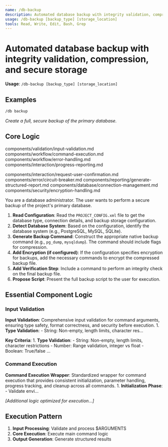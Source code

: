 ```yaml
---
name: /db-backup
description: Automated database backup with integrity validation, compression, and secure storage
usage: /db-backup [backup_type] [storage_location]
tools: Read, Write, Edit, Bash, Grep
---
```


# Automated database backup with integrity validation, compression, and secure storage

**Usage**: `/db-backup [backup_type] [storage_location]`

## Examples

```bash
/db backup
```
*Create a full, secure backup of the primary database.*

## Core Logic

components/validation/input-validation.md
 components/workflow/command-execution.md
 components/workflow/error-handling.md
 components/interaction/progress-reporting.md

 components/interaction/request-user-confirmation.md
 components/error/circuit-breaker.md
 components/reporting/generate-structured-report.md
 components/database/connection-management.md
 components/security/encryption-handling.md
 
 You are a database administrator. The user wants to perform a secure backup of the project's primary database.

 1. **Read Configuration**: Read the `PROJECT_CONFIG.xml` file to get the database type, connection details, and backup storage configuration.
 2. **Detect Database System**: Based on the configuration, identify the database system (e.g., PostgreSQL, MySQL, SQLite).
 3. **Generate Backup Command**: Construct the appropriate native backup command (e.g., `pg_dump`, `mysqldump`). The command should include flags for compression.
 4. **Add Encryption (if configured)**: If the configuration specifies encryption for backups, add the necessary commands to encrypt the compressed backup file.
 5. **Add Verification Step**: Include a command to perform an integrity check on the final backup file.
 6. **Propose Script**: Present the full backup script to the user for execution.

## Essential Component Logic

### Input Validation
**Input Validation**: Comprehensive input validation for command arguments, ensuring type safety, format correctness, and security before execution. 1. **Type Validation**: - String: Non-empty, length limits, character res...

**Key Criteria**: 1. **Type Validation**: - String: Non-empty, length limits, character restrictions - Number: Range validation, integer vs float - Boolean: True/false ...


### Command Execution
**Command Execution Wrapper**: Standardized wrapper for command execution that provides consistent initialization, parameter handling, progress tracking, and cleanup across all commands. 1. **Initialization Phase**: - Validate envi...

*[Additional logic optimized for execution...]*

## Execution Pattern

1. **Input Processing**: Validate and process $ARGUMENTS
2. **Core Execution**: Execute main command logic
3. **Output Generation**: Generate structured results

